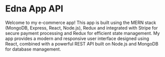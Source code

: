 # Edna App API

Welcome to my e-commerce app! This app is built using the MERN stack (MongoDB, Express, React, Node.js), Redux and integrated with Stripe for secure payment processing and Redux for efficient state management. My app provides a modern and responsive user interface designed using React, combined with a powerful REST API built on Node.js and MongoDB for database management.
